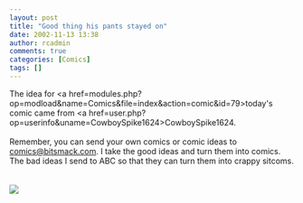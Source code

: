 ```yaml
---
layout: post
title: "Good thing his pants stayed on"
date: 2002-11-13 13:38
author: rcadmin
comments: true
categories: [Comics]
tags: []
---
```

The idea for <a href=modules.php?op=modload&name=Comics&file=index&action=comic&id=79>today's comic</a> came from <a href=user.php?op=userinfo&uname=CowboySpike1624>CowboySpike1624.</a> <br />
<br />
Remember, you can send your own comics or comic ideas to <a href=mailto:comics@bitsmack.com>comics@bitsmack.com</a>. I take the good ideas and turn them into comics. The bad ideas I send to ABC so that they can turn them into crappy sitcoms.
<br />
<br /><br /><!--more--><img src='http://dl.bitsmack.com/comics/20021113.gif'   />
